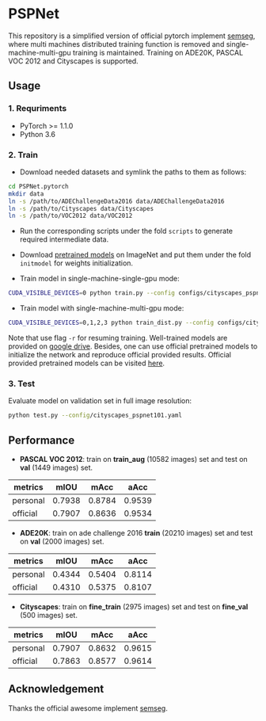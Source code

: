 # PSPNet

This repository is a simplified version of official pytorch implement [semseg](https://github.com/hszhao/semseg), where multi machines distributed training function is removed and single-machine-multi-gpu training is maintained. Training on ADE20K, PASCAL VOC 2012 and Cityscapes is supported.

## Usage

### 1. Requriments

- PyTorch >= 1.1.0
- Python 3.6

### 2. Train

- Download needed datasets and symlink the paths to them as follows:
```bash
cd PSPNet.pytorch
mkdir data
ln -s /path/to/ADEChallengeData2016 data/ADEChallengeData2016
ln -s /path/to/Cityscapes data/Cityscapes
ln -s /path/to/VOC2012 data/VOC2012
```

- Run the corresponding scripts under the fold `scripts` to generate required intermediate data.

- Download [pretrained models](https://drive.google.com/drive/folders/15wx9vOM0euyizq-M1uINgN0_wjVRf9J3) on ImageNet and put them under the fold `initmodel` for weights initialization.

- Train model in single-machine-single-gpu mode:
```bash
CUDA_VISIBLE_DEVICES=0 python train.py --config configs/cityscapes_pspnet101.yaml
```

- Train model with single-machine-multi-gpu mode:
```bash
CUDA_VISIBLE_DEVICES=0,1,2,3 python train_dist.py --config configs/cityscapes_pspnet101.yaml
```
Note that use flag `-r` for resuming training. Well-trained models are provided on [google drive](https://drive.google.com/drive/folders/1EnMH50ZkGHbw9acXdwNp5-IhQ6OKOhaA?usp=sharing). Besides, one can use official pretrained models to initialize the network and reproduce official provided results. Official provided pretrained models can be visited [here](https://drive.google.com/drive/folders/15wx9vOM0euyizq-M1uINgN0_wjVRf9J3).

### 3. Test
Evaluate model on validation set in full image resolution:
```bash
python test.py --config/cityscapes_pspnet101.yaml
```

## Performance

- **PASCAL VOC 2012**: train on **train_aug** (10582 images) set and test on **val** (1449 images) set.

| metrics  |  mIOU  |  mAcc  |  aAcc  |
| -------- | ------ | ------ | ------ |
| personal | 0.7938 | 0.8784 | 0.9539 |
| official | 0.7907 | 0.8636 | 0.9534 |

- **ADE20K**: train on ade challenge 2016 **train** (20210 images) set and test on **val** (2000 images) set.

| metrics  |  mIOU  |  mAcc  |  aAcc  |
| -------- | ------ | ------ | ------ |
| personal | 0.4344 | 0.5404 | 0.8114 |
| official | 0.4310 | 0.5375 | 0.8107 |

- **Cityscapes**: train on **fine_train** (2975 images) set and test on **fine_val** (500 images) set.

| metrics  |  mIOU  |  mAcc  |  aAcc  |
| -------- | ------ | ------ | ------ |
| personal | 0.7907 | 0.8632 | 0.9615 |
| official | 0.7863 | 0.8577 | 0.9614 |

## Acknowledgement

Thanks the official awesome implement [semseg](https://github.com/hszhao/semseg).
